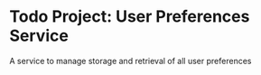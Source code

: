 # Todo Project: User Preferences Service
A service to manage storage and retrieval of all user preferences
